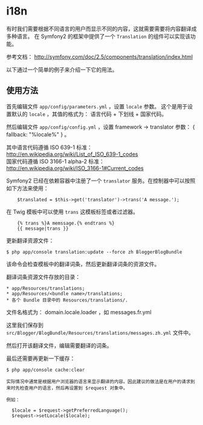 # i18n

有时我们需要根据不同语言的用户而显示不同的内容，这就需要需要将内容翻译成多种语言。
在 Symfony2 的框架中提供了一个 `Translation` 的组件可以实现该功能。

参考文档： http://symfony.com/doc/2.5/components/translation/index.html

以下通过一个简单的例子来介绍一下它的用法。

## 使用方法

首先编辑文件 `app/config/parameters.yml` ，设置 `locale` 参数。
这个是用于设置默认的 `locale` ，其值的格式为： 语言代码 + 下划线 + 国家代码。

然后编辑文件 `app/config/config.yml` ，设置 framework ->  translator 参数： { fallback: "%locale%" } 。

其中语言代码遵循 ISO 639-1 标准： http://en.wikipedia.org/wiki/List_of_ISO_639-1_codes  
国家代码遵循 ISO 3166-1 alpha-2 标准： http://en.wikipedia.org/wiki/ISO_3166-1#Current_codes


Symfony2 已经在依赖容器中注册了一个 `translator` 服务。在控制器中可以按照如下方法来使用：

```
    $translated = $this->get('translator')->trans('A message.');
```

在 Twig 模板中可以使用 `trans` 这模板标签或者过滤器。

```
    {% trans %}A memssage.{% endtrans %}
    {{ message|trans }}
```

更新翻译资源文件：

```
$ php app/console translation:update --force zh BloggerBlogBundle
```

该命令会检查模板中的翻译词条，然后更新翻译词条的资源文件。

翻译词条资源文件存放的目录：

    * app/Resources/translations;
    * app/Resources/<bundle name>/translations;
    * 各个 Bundle 目录中的 Resources/translations/.

文件名格式为： domain.locale.loader ，如 messages.fr.yml

这里我们保存到 `src/Blogger/BlogBundle/Resources/translations/messages.zh.yml` 文件中。


然后打开该翻译文件，编辑需要翻译的词条。

最后还需要再更新一下缓存：

```
$ php app/console cache:clear
```


```
实际情况中通常是根据用户浏览器的语言来显示翻译的内容。因此建议的做法是在用户的请求到来时先检查用户的语言，然后再设置到 $request 对象中。

例如：

  $locale = $request->getPreferredLanguage();
  $request->setLocale($locale);

```
